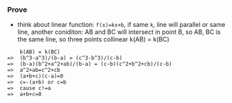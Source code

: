 ### Prove

- think about linear function: `f(x)=kx+b`, if same `k`, line will parallel or same line, another coniditon: AB and BC will intersect in point B, so AB, BC is the same line, so three points collinear k(AB) = k(BC)
```
	k(AB) = k(BC)
=>  (b^3-a^3)/(b-a) = (c^3-b^3)/(c-b)
=>  (b-a)(b^2+a^2+ab)/(b-a) = (c-b)(c^2+b^2+cb)/(c-b)
=>  a^2+ab=c^2+cb
=>  (a+b+c)(c-a)=0
=>  c=-(a+b) or c=b
=>  cause c!=a
=>  a+b+c=0
```
